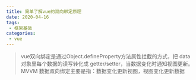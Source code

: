 ```yaml
---
title: 简单了解vue的双向绑定原理
date: 2020-04-16
tags:
 - 框架基础        
categories: 
 - vue
---
```


> vue双向绑定是通过Object.defineProperty方法属性拦截的方式，把 data 对象里每个数据的读写转化成 getter/setter，当数据变化时通知视图更新。MVVM 数据双向绑定主要是指：数据变化更新视图，视图变化更新数据
